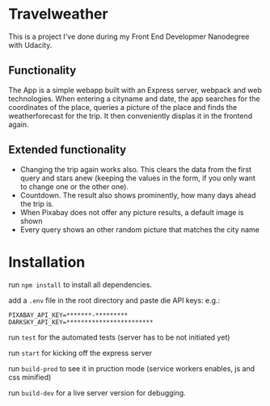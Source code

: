# Travelweather

This is a project I've done during my Front End Developmer Nanodegree with Udacity.

## Functionality

The App is a simple webapp built with an Express server, webpack and web technologies.
When entering a cityname and date, the app searches for the coordinates of the place, queries a picture of the place and finds the weatherforecast for the trip.
It then conveniently displas it in the frontend again.

## Extended functionality

-   Changing the trip again works also. This clears the data from the first query and stars anew (keeping the values in the form, if you only want to change one or the other one).
-   Countdown. The result also shows prominently, how many days ahead the trip is.
-   When Pixabay does not offer any picture results, a default image is shown
-   Every query shows an other random picture that matches the city name

# Installation

run `npm install` to install all dependencies.

add a `.env` file in the root directory and paste die API keys:
e.g.:

```
PIXABAY_API_KEY=*******-*********
DARKSKY_API_KEY=************************
```

run `test` for the automated tests (server has to be not initiated yet)

run `start` for kicking off the express server

run `build-prod` to see it in pruction mode (service workers enables, js and css minified)

run `build-dev` for a live server version for debugging.

